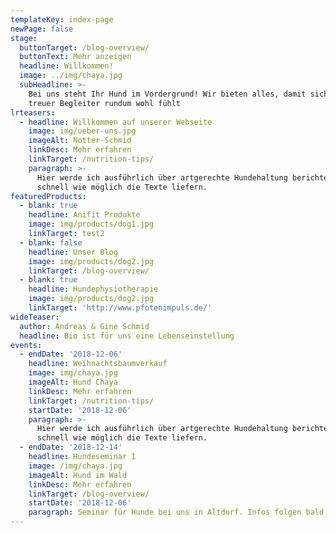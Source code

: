 ```yaml
---
templateKey: index-page
newPage: false
stage:
  buttonTarget: /blog-overview/
  buttonText: Mehr anzeigen
  headline: Willkommen!
  image: ../img/chaya.jpg
  subHeadline: >-
    Bei uns steht Ihr Hund im Vordergrund! Wir bieten alles, damit sich Ihr
    treuer Begleiter rundum wohl fühlt
lrteasers:
  - headline: Willkommen auf unserer Webseite
    image: img/ueber-uns.jpg
    imageAlt: Notter-Schmid
    linkDesc: Mehr erfahren
    linkTarget: /nutrition-tips/
    paragraph: >-
      Hier werde ich ausführlich über artgerechte Hundehaltung berichten und so
      schnell wie möglich die Texte liefern.
featuredProducts:
  - blank: true
    headline: Anifit Produkte
    image: img/products/dog1.jpg
    linkTarget: test2
  - blank: false
    headline: Unser Blog
    image: img/products/dog2.jpg
    linkTarget: /blog-overview/
  - blank: true
    headline: Hundephysiotherapie
    image: img/products/dog2.jpg
    linkTarget: 'http://www.pfotenimpuls.de/'
wideTeaser:
  author: Andreas & Gine Schmid
  headline: Bio ist für uns eine Lebenseinstellung
events:
  - endDate: '2018-12-06'
    headline: Weihnachtsbaumverkauf
    image: img/chaya.jpg
    imageAlt: Hund Chaya
    linkDesc: Mehr erfahren
    linkTarget: /nutrition-tips/
    startDate: '2018-12-06'
    paragraph: >-
      Hier werde ich ausführlich über artgerechte Hundehaltung berichten und so
      schnell wie möglich die Texte liefern.
  - endDate: '2018-12-14'
    headline: Hundeseminar 1
    image: /img/chaya.jpg
    imageAlt: Hund im Wald
    linkDesc: Mehr erfahren
    linkTarget: /blog-overview/
    startDate: '2018-12-06'
    paragraph: Seminar für Hunde bei uns in Altdorf. Infos folgen bald
---
```


